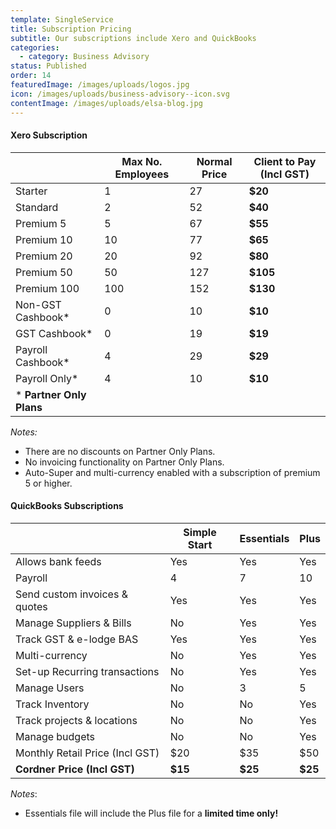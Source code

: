 ```yaml
---
template: SingleService
title: Subscription Pricing
subtitle: Our subscriptions include Xero and QuickBooks
categories:
  - category: Business Advisory
status: Published
order: 14
featuredImage: /images/uploads/logos.jpg
icon: /images/uploads/business-advisory--icon.svg
contentImage: /images/uploads/elsa-blog.jpg
---
```

#### Xero Subscription

|                           | Max No. Employees | Normal Price | **Client to Pay (Incl GST)** |
| ------------------------- | ----------------- | ------------ | ---------------------------- |
| Starter                   | 1                 | 27           | **$20**                      |
| Standard                  | 2                 | 52           | **$40**                      |
| Premium 5                 | 5                 | 67           | **$55**                      |
| Premium 10                | 10                | 77           | **$65**                      |
| Premium 20                | 20                | 92           | **$80**                      |
| Premium 50                | 50                | 127          | **$105**                     |
| Premium 100               | 100               | 152          | **$130**                     |
| Non-GST Cashbook*         | 0                 | 10           | **$10**                      |
| GST Cashbook*             | 0                 | 19           | **$19**                      |
| Payroll Cashbook*         | 4                 | 29           | **$29**                      |
| Payroll Only*             | 4                 | 10           | **$10**                      |
| \* **Partner Only Plans** |                   |              |                              |

*Notes:*

* There are no discounts on Partner Only Plans. 
* No invoicing functionality on Partner Only Plans.
* Auto-Super and multi-currency enabled with a subscription of premium 5 or higher.



#### QuickBooks Subscriptions

|                                 | Simple Start | Essentials | Plus    |
| ------------------------------- | ------------ | ---------- | ------- |
| Allows bank feeds               | Yes          | Yes        | Yes     |
| Payroll                         | 4            | 7          | 10      |
| Send custom invoices & quotes   | Yes          | Yes        | Yes     |
| Manage Suppliers & Bills        | No           | Yes        | Yes     |
| Track GST & e-lodge BAS         | Yes          | Yes        | Yes     |
| Multi-currency                  | No           | Yes        | Yes     |
| Set-up Recurring transactions   | No           | Yes        | Yes     |
| Manage Users                    | No           | 3          | 5       |
| Track Inventory                 | No           | No         | Yes     |
| Track projects & locations      | No           | No         | Yes     |
| Manage budgets                  | No           | No         | Yes     |
| Monthly Retail Price (Incl GST) | $20          | $35        | $50     |
| **Cordner Price (Incl GST)**    | **$15**      | **$25**    | **$25** |

*Notes*:

* Essentials file will include the Plus file for a **limited time only!**